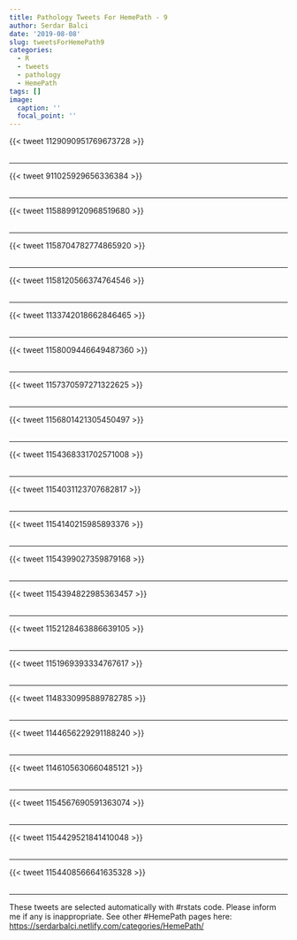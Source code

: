 ```yaml
---
title: Pathology Tweets For HemePath - 9
author: Serdar Balci
date: '2019-08-08'
slug: tweetsForHemePath9
categories:
  - R
  - tweets
  - pathology
  - HemePath
tags: []
image:
  caption: ''
  focal_point: ''
---
```



{{< tweet 1129090951769673728 >}}
<br>
<br>
<hr>
{{< tweet 911025929656336384 >}}
<br>
<br>
<hr>
{{< tweet 1158899120968519680 >}}
<br>
<br>
<hr>
{{< tweet 1158704782774865920 >}}
<br>
<br>
<hr>
{{< tweet 1158120566374764546 >}}
<br>
<br>
<hr>
{{< tweet 1133742018662846465 >}}
<br>
<br>
<hr>
{{< tweet 1158009446649487360 >}}
<br>
<br>
<hr>
{{< tweet 1157370597271322625 >}}
<br>
<br>
<hr>
{{< tweet 1156801421305450497 >}}
<br>
<br>
<hr>
{{< tweet 1154368331702571008 >}}
<br>
<br>
<hr>
{{< tweet 1154031123707682817 >}}
<br>
<br>
<hr>
{{< tweet 1154140215985893376 >}}
<br>
<br>
<hr>
{{< tweet 1154399027359879168 >}}
<br>
<br>
<hr>
{{< tweet 1154394822985363457 >}}
<br>
<br>
<hr>
{{< tweet 1152128463886639105 >}}
<br>
<br>
<hr>
{{< tweet 1151969393334767617 >}}
<br>
<br>
<hr>
{{< tweet 1148330995889782785 >}}
<br>
<br>
<hr>
{{< tweet 1144656229291188240 >}}
<br>
<br>
<hr>
{{< tweet 1146105630660485121 >}}
<br>
<br>
<hr>
{{< tweet 1154567690591363074 >}}
<br>
<br>
<hr>
{{< tweet 1154429521841410048 >}}
<br>
<br>
<hr>
{{< tweet 1154408566641635328 >}}
<br>
<br>
<hr>


These tweets are selected automatically with #rstats code. Please inform me if any is inappropriate.
See other #HemePath pages here: https://serdarbalci.netlify.com/categories/HemePath/
